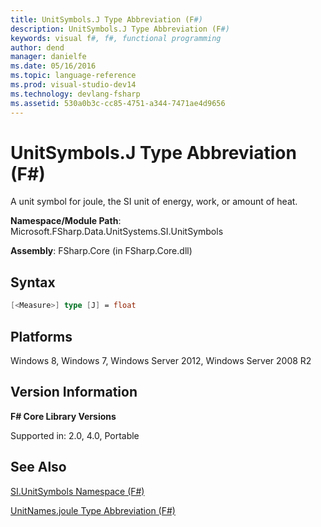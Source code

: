 ```yaml
---
title: UnitSymbols.J Type Abbreviation (F#)
description: UnitSymbols.J Type Abbreviation (F#)
keywords: visual f#, f#, functional programming
author: dend
manager: danielfe
ms.date: 05/16/2016
ms.topic: language-reference
ms.prod: visual-studio-dev14
ms.technology: devlang-fsharp
ms.assetid: 530a0b3c-cc85-4751-a344-7471ae4d9656 
---
```


# UnitSymbols.J Type Abbreviation (F#)

A unit symbol for joule, the SI unit of energy, work, or amount of heat.

**Namespace/Module Path**: Microsoft.FSharp.Data.UnitSystems.SI.UnitSymbols

**Assembly**: FSharp.Core (in FSharp.Core.dll)


## Syntax

```fsharp
[<Measure>] type [J] = float
```

## Platforms
Windows 8, Windows 7, Windows Server 2012, Windows Server 2008 R2


## Version Information
**F# Core Library Versions**

Supported in: 2.0, 4.0, Portable

## See Also
[SI.UnitSymbols Namespace &#40;F&#35;&#41;](SI.UnitSymbols-Namespace-%5BFSharp%5D.md)

[UnitNames.joule Type Abbreviation &#40;F&#35;&#41;](UnitNames.joule-Type-Abbreviation-%5BFSharp%5D.md)